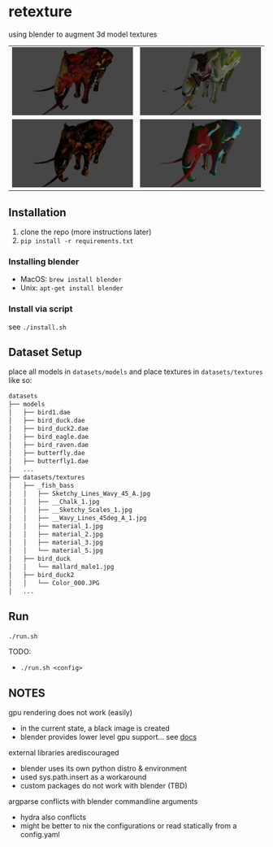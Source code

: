# retexture
using blender to augment 3d model textures

<table>
  <tr>
    <td><img src="assets/elephant1_peacockwing2_0.0.png" alt="" width="400"/></td>
    <td><img src="assets/elephant1_Dunstickin-1154251706_0_0.0.png" alt="" width="400"/></td>
  </tr>
  <tr>
    <td><img src="assets/elephant1_Carpet_Berber_Multi_0.0.png" alt="" width="400"/></td>
    <td><img src="assets/elephant1_tetrabod_0.0.png" alt="" width="400"/></td>
  </tr>
</table>

## Installation

1. clone the repo (more instructions later)
2. `pip install -r requirements.txt`

### Installing blender

* MacOS: `brew install blender`
* Unix: `apt-get install blender`

### Install via script

see `./install.sh`

## Dataset Setup

place all models in `datasets/models` and place textures in `datasets/textures` like so:

```
datasets
├── models
│   ├── bird1.dae
│   ├── bird_duck.dae
│   ├── bird_duck2.dae
│   ├── bird_eagle.dae
│   ├── bird_raven.dae
│   ├── butterfly.dae
│   ├── butterfly1.dae
│   ...
├── datasets/textures
│   ├── _fish_bass
│   │   ├── Sketchy_Lines_Wavy_45_A.jpg
│   │   ├── __Chalk_1.jpg
│   │   ├── __Sketchy_Scales_1.jpg
│   │   ├── __Wavy_Lines_45deg_A_1.jpg
│   │   ├── material_1.jpg
│   │   ├── material_2.jpg
│   │   ├── material_3.jpg
│   │   └── material_5.jpg
│   ├── bird_duck
│   │   └── mallard_male1.jpg
│   ├── bird_duck2
│   │   └── Color_000.JPG
│   ...
```

## Run

`./run.sh`

TODO:
* `./run.sh <config>`

## NOTES

gpu rendering does not work (easily)
* in the current state, a black image is created
* blender provides lower level gpu support... see [docs](https://docs.blender.org/api/current/gpu.html)

external libraries arediscouraged
* blender uses its own python distro & environment
* used sys.path.insert as a workaround
* custom packages do not work with blender (TBD)

argparse conflicts with blender commandline arguments
* hydra also conflicts
* might be better to nix the configurations or read statically from a config.yaml
